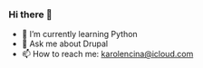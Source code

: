 ### Hi there 👋

- 📍 I’m currently learning Python
- 💬 Ask me about Drupal
- 📫 How to reach me: karolencina@icloud.com
